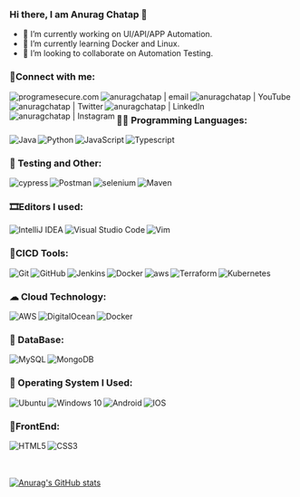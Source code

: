 ### Hi there, I am Anurag Chatap 👋

- 🔭 I’m currently working on UI/API/APP Automation.
- 🌱 I’m currently learning Docker and Linux.
- 👯 I’m looking to collaborate on Automation Testing.

### 👯Connect with me:

[<img align="left" alt="programesecure.com" src="https://img.shields.io/badge/Wordpress-21759B?style=for-the-badge&logo=wordpress&logoColor=white" />][website]
[<img align="left" alt="anuragchatap | email" src="https://img.shields.io/badge/Gmail-D14836?style=for-the-badge&logo=gmail&logoColor=white" />][gmail]
[<img align="left" alt="anuragchatap | YouTube" src="https://img.shields.io/badge/YouTube-FF0000?style=for-the-badge&logo=youtube&logoColor=white" />][youtube]
[<img align="left" alt="anuragchatap | Twitter" src="https://img.shields.io/badge/Twitter-1DA1F2?style=for-the-badge&logo=twitter&logoColor=white" />][twitter]
[<img align="left" alt="anuragchatap | LinkedIn" src="https://img.shields.io/badge/LinkedIn-0077B5?style=for-the-badge&logo=linkedin&logoColor=white" />][linkedin]
[<img align="left" alt="anuragchatap | Instagram" src="https://img.shields.io/badge/Instagram-E4405F?style=for-the-badge&logo=instagram&logoColor=white" />][instagram]

<br />

### 🐱‍👤 Programming Languages:

<img align="left"  alt="Java" src="https://img.shields.io/badge/java-%23ED8B00.svg?style=for-the-badge&logo=java&logoColor=white"/>
<img align="left"  alt="Python" src="https://img.shields.io/badge/python-%2314354C.svg?style=for-the-badge&logo=python&logoColor=white"/>
<img align="left"  alt="JavaScript" src="https://img.shields.io/badge/javascript-%23323330.svg?style=for-the-badge&logo=javascript&logoColor=%23F7DF1E"/>
<img align="left"  alt="Typescript" src="https://img.shields.io/badge/typescript-%23007ACC.svg?style=for-the-badge&logo=typescript&logoColor=white"/>


<br />

### 🛶 Testing and Other:

<img align="left"  src="https://img.shields.io/badge/-cypress-%23E5E5E5?style=for-the-badge&logo=cypress&logoColor=058a5e" alt="cypress">
<img align="left"  alt="Postman" src="https://img.shields.io/badge/Postman-FF6C37?style=for-the-badge&logo=postman&logoColor=red" />
<img align="left"  alt="selenium" src="https://img.shields.io/badge/-selenium-%43B02A?style=for-the-badge&logo=selenium&logoColor=white"/>
<img align="left"  alt="Maven" src="https://img.shields.io/badge/Apache%20Maven-C71A36?style=for-the-badge&logo=Apache%20Maven&logoColor=white"/>



<br />

### 🎞Editors I used:

<img align="left" alt="IntelliJ IDEA" src="https://img.shields.io/badge/IntelliJIDEA-000000.svg?style=for-the-badge&logo=intellij-idea&logoColor=white"/>
<img align="left"  alt="Visual Studio Code" src="https://img.shields.io/badge/VisualStudioCode-0078d7.svg?style=for-the-badge&logo=visual-studio-code&logoColor=white"/>
<img align="left" alt="Vim" src="https://img.shields.io/badge/VIM-%2311AB00.svg?style=for-the-badge&logo=vim&logoColor=white"/>

<br />

### 🧿CICD Tools:

<img align="left"  alt="Git" src="https://img.shields.io/badge/git-%23F05033.svg?style=for-the-badge&logo=git&logoColor=white"/>
<img align="left"  alt="GitHub" src="https://img.shields.io/badge/github-%23121011.svg?style=for-the-badge&logo=github&logoColor=white"/>
<img align="left"  alt="Jenkins" src="https://img.shields.io/badge/jenkins-%232C5263.svg?style=for-the-badge&logo=jenkins&logoColor=white"/>
<img align="left"  alt="Docker" src="https://img.shields.io/badge/docker-%230db7ed.svg?style=for-the-badge&logo=docker&logoColor=white"/>
<img align="left"  alt="aws" src="https://img.shields.io/badge/AWS-%23FF9900.svg?style=for-the-badge&logo=amazon-aws&logoColor=white"/>
<img align="left"  alt="Terraform" src="https://img.shields.io/badge/terraform-%235835CC.svg?style=for-the-badge&logo=terraform&logoColor=white"/>
<img align="left"  alt="Kubernetes" src="https://img.shields.io/badge/kubernetes-%23326ce5.svg?style=for-the-badge&logo=kubernetes&logoColor=white"/>



<br />

### ☁ Cloud Technology:

<img align="left"  alt="AWS" src="https://img.shields.io/badge/AWS-%23FF9900.svg?style=for-the-badge&logo=amazon-aws&logoColor=white"/>
<img  align="left"  alt="DigitalOcean" src="https://img.shields.io/badge/DigitalOcean-%230167ff.svg?style=for-the-badge&logo=digitalOcean&logoColor=white"/>

<img align="left"  alt="Docker" src="https://img.shields.io/badge/docker-%230db7ed.svg?style=for-the-badge&logo=docker&logoColor=white"/>

<br />

### 🥅 DataBase:

<img align="left"  alt="MySQL" src="https://img.shields.io/badge/mysql-%2300f.svg?style=for-the-badge&logo=mysql&logoColor=white"/>
<img align="left"  alt="MongoDB" src ="https://img.shields.io/badge/MongoDB-%234ea94b.svg?style=for-the-badge&logo=mongodb&logoColor=white"/>


<br />

### 🎎 Operating System I Used:

<img align="left"  alt="Ubuntu" src="https://img.shields.io/badge/Ubuntu-E95420?style=for-the-badge&logo=ubuntu&logoColor=white" />
<img align="left"  alt="Windows 10" src="https://img.shields.io/badge/Windows-0078D6?style=for-the-badge&logo=windows&logoColor=white" />
<img align="left"  alt="Android" src="https://img.shields.io/badge/Android-3DDC84?style=for-the-badge&logo=android&logoColor=white" />
<img align="left"  alt="IOS" src="https://img.shields.io/badge/iOS-000000?style=for-the-badge&logo=ios&logoColor=white">

<br />

### 🎨FrontEnd:

<img align="left"  alt="HTML5" src="https://img.shields.io/badge/html5-%23E34F26.svg?style=for-the-badge&logo=html5&logoColor=white"/>
<img align="left"  alt="CSS3" src="https://img.shields.io/badge/css3-%231572B6.svg?style=for-the-badge&logo=css3&logoColor=white"/>

<br />
<br />
<br />

[website]: https://programesecure.com
[twitter]: https://twitter.com/anuragchatap1
[youtube]: https://www.youtube.com/channel/UC1q01fIyHP9Pwpb6QxPXIjA
[instagram]: https://www.instagram.com/anuragchatap
[linkedin]: https://www.linkedin.com/in/anuragchatap
[gmail]: mailto:achatap@gmail.com


[![Anurag's GitHub stats](https://github-readme-stats.vercel.app/api?username=achatap)](https://github.com/achatap/github-readme-stats)

